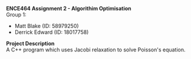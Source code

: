 **ENCE464 Assignment 2 - Algorithim Optimisation**  
Group 1:  
* Matt Blake       (ID: 58979250)
* Derrick Edward   (ID: 18017758)

**Project Description**  
A C++ program which uses Jacobi relaxation to solve Poisson's equation.